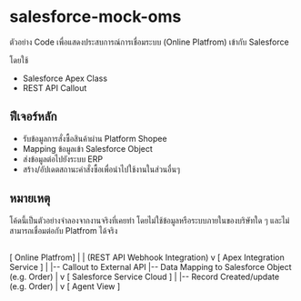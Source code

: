 # salesforce-mock-oms

ตัวอย่าง Code เพื่อแสดงประสบการณ์การเชื่อมระบบ (Online Platfrom) เข้ากับ Salesforce 

โดยใช้
- Salesforce Apex Class 
- REST API Callout

## ฟีเจอร์หลัก
- รับข้อมูลการสั่งซื้อสินค้าผ่าน Platform Shopee
- Mapping ข้อมูลเข้า Salesforce Object
- ส่งข้อมูลต่อไปยังระบบ ERP 
- สร้าง/อัปเดตสถานะคำสั่งซื้อเพื่อนำไปใช้งานในส่วนอื่นๆ

## หมายเหตุ
โค้ดนี้เป็นตัวอย่างจำลองจากงานจริงที่เคยทำ โดยไม่ใช้ข้อมูลหรือระบบภายในของบริษัทใด ๆ และไม่สามารถเชื่อมต่อกับ Platfrom ได้จริง


## 
[ Online Platfrom]
        |
        | (REST API Webhook Integration)
        v
[ Apex Integration Service ]
        |
        |-- Callout to External API
        |-- Data Mapping to Salesforce Object (e.g. Order)
        |
        v
[ Salesforce Service Cloud ]
        |
        |-- Record Created/update (e.g. Order)
        |
        v
[ Agent View ]
